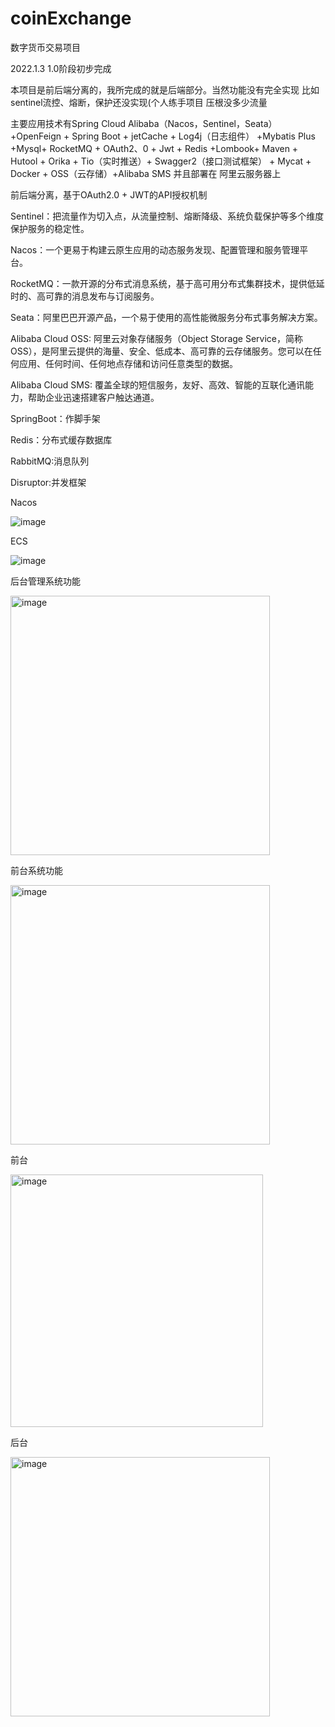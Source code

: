 # coinExchange
数字货币交易项目

 2022.1.3 1.0阶段初步完成
  
 本项目是前后端分离的，我所完成的就是后端部分。当然功能没有完全实现 比如sentinel流控、熔断，保护还没实现(个人练手项目 压根没多少流量
 
 主要应用技术有Spring Cloud Alibaba（Nacos，Sentinel，Seata）+OpenFeign + Spring Boot + jetCache + Log4j（日志组件） +Mybatis Plus  +Mysql+  RocketMQ + OAuth2、0 + Jwt + Redis +Lombook+ Maven + Hutool + Orika + Tio（实时推送）+ Swagger2（接口测试框架） + Mycat + Docker  + OSS（云存储）+Alibaba SMS 并且部署在 阿里云服务器上

 前后端分离，基于OAuth2.0 + JWT的API授权机制 

Sentinel：把流量作为切入点，从流量控制、熔断降级、系统负载保护等多个维度保护服务的稳定性。

Nacos：一个更易于构建云原生应用的动态服务发现、配置管理和服务管理平台。

RocketMQ：一款开源的分布式消息系统，基于高可用分布式集群技术，提供低延时的、高可靠的消息发布与订阅服务。

Seata：阿里巴巴开源产品，一个易于使用的高性能微服务分布式事务解决方案。

Alibaba Cloud OSS: 阿里云对象存储服务（Object Storage Service，简称 OSS），是阿里云提供的海量、安全、低成本、高可靠的云存储服务。您可以在任何应用、任何时间、任何地点存储和访问任意类型的数据。

Alibaba Cloud SMS: 覆盖全球的短信服务，友好、高效、智能的互联化通讯能力，帮助企业迅速搭建客户触达通道。

SpringBoot：作脚手架

Redis：分布式缓存数据库

RabbitMQ:消息队列

Disruptor:并发框架



Nacos

![image](https://user-images.githubusercontent.com/57619422/148035566-bcdc3bd8-9de2-4283-82f8-d10a4a2ead3c.png)

ECS

![image](https://user-images.githubusercontent.com/57619422/148035799-90693358-dfdb-4d6c-8984-6fd3e383a635.png)


后台管理系统功能

<img width="415" alt="image" src="https://user-images.githubusercontent.com/57619422/148031560-f35d2d3b-db41-4e31-b42c-2ede5230d139.png">


前台系统功能

<img width="415" alt="image" src="https://user-images.githubusercontent.com/57619422/148031602-8bd0f7cd-099a-466f-a0f5-54d2fdfbb860.png">


前台

<img width="404" alt="image" src="https://user-images.githubusercontent.com/57619422/148032289-a0592053-7a86-4f41-8b48-091316b1553b.png">


后台

<img width="415" alt="image" src="https://user-images.githubusercontent.com/57619422/148033301-a60f1a89-c903-4c8f-aa30-c0de8c9b031e.png">


